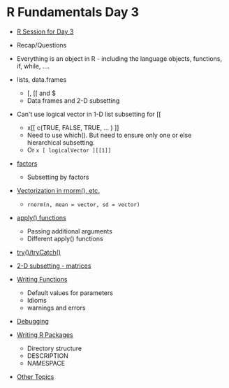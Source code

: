 # R Fundamentals Day 3

+ [R Session for Day 3](RSession3)

+ Recap/Questions
+ Everything is an object in R - including the language objects, functions, if, while, ....
+ lists, data.frames 
    + [, [[ and $
    + Data frames and 2-D subsetting
+ Can't use logical vector in 1-D list subsetting for [[ 
    + x[[  c(TRUE, FALSE, TRUE, ... ) ]]
    + Need to use which().  But need to ensure only one or else hierarchical subsetting.
    + Or `x [ logicalVector ][[1]]`
+ [factors](Factors.html)
    + Subsetting by factors
+ [Vectorization in rnorm(), etc.](rnormVec.html)
    + `rnorm(n, mean = vector, sd = vector)`
+ [apply() functions](Apply.html)
    + Passing additional arguments
    + Different apply() functions
+ [try()/tryCatch()](tryCatch.html)
+ [2-D subsetting - matrices](MatrixSubsetting.html)
+ [Writing Functions](WritingFunctions.html)
    + Default values for parameters
    + Idioms
    + warnings and errors
+ [Debugging](Debugging.html)
+ [Writing R Packages](WritingPackages.html)
    + Directory structure
	+ DESCRIPTION
	+ NAMESPACE
+ [Other Topics](Day4.html)

